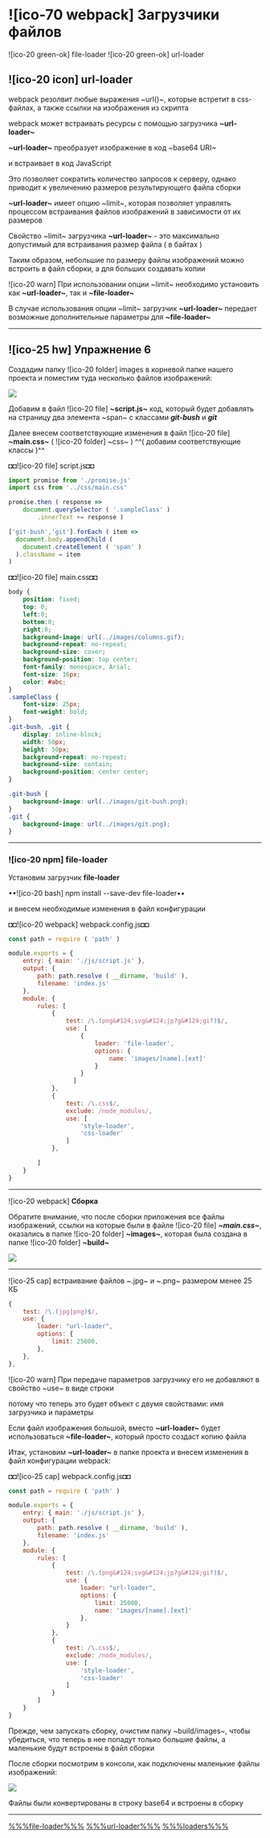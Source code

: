 # ![ico-70 webpack] Загрузчики файлов

![ico-20 green-ok] file-loader
![ico-20 green-ok]  url-loader

## ![ico-20 icon] url-loader

webpack резолвит любые выражения ~url()~, которые встретит в css-файлах, а также ссылки на изображения из скрипта

webpack может встраивать ресурсы с помощью загрузчика **~url-loader~**

**~url-loader~** преобразует изображение в код ~base64 URI~

и встраивает в код JavaScript

Это позволяет сократить количество запросов к серверу, однако приводит к увеличению размеров результирующего файла сборки

**~url-loader~** имеет опцию ~limit~, которая позволяет управлять процессом встраивания файлов изображений в зависимости от их размеров

Свойство ~limit~ загрузчика **~url-loader~** - это максимально допустимый для встраивания размер файла ( в байтах )

Таким образом, небольшие по размеру файлы изображений можно встроить в файл сборки, а для больших создавать копии

![ico-20 warn] При использовании опции ~limit~ необходимо установить как **~url-loader~**, так и **~file-loader~**

В случае использования опции ~limit~ загрузчик **~url-loader~** передает возможные дополнительные параметры для **~file-loader~**

__________________________________________

## ![ico-25 hw] Упражнение 6


Создадим папку ![ico-20 folder] images в корневой папке нашего проекта и поместим туда несколько файлов изображений:

![](https://lh5.googleusercontent.com/dqODscqbar15EGD-mAhay0YwoS0VzKDKpmUKb3_oYfzyLD-I2JbMNGM_6gBhpWsrr5H9_hLWhIDpwsN_w1UMvE38-ccafSB_FiUrrZ_17b-BiM7cItjm2Ku1WFEix9oWFIXUQ8aiI7mmTDM)

Добавим  в файл ![ico-20 file] **~script.js~** код, который будет добавлять на страницу два элемента ~span~
с классами  **_git-bush_** и **_git_**

Далее внесем соответствующие изменения в файл ![ico-20 file] **~main.css~**  ( ![ico-20 folder] ~css~ )
^^( добавим соответствующие классы )^^

◘◘![ico-20 file] script.js◘◘

~~~js
import promise from './promise.js'
import css from '../css/main.css'

promise.then ( response =>
    document.querySelector ( '.sampleClass' )
        .innerText += response )

['git-bush','git'].forEach ( item =>
  document.body.appendChild (
    document.createElement ( 'span' )
  ).className = item
)
~~~


◘◘![ico-20 file] main.css◘◘

~~~css
body {
    position: fixed;
    top: 0;
    left:0;
    bottom:0;
    right:0;
    background-image: url(../images/columns.gif);
    background-repeat: no-repeat;
    background-size: cover;
    background-position: top center;
    font-family: monospace, Arial;
    font-size: 16px;
    color: #abc;
}
.sampleClass {
    font-size: 25px;
    font-weight: bold;
}
.git-bush, .git {
    display: inline-block;
    width: 50px;
    height: 50px;
    background-repeat: no-repeat;
    background-size: contain;
    background-position: center center;
}

.git-bush {
    background-image: url(../images/git-bush.png);
}
.git {
    background-image: url(../images/git.png);
}
~~~

_________________________________

### ![ico-20 npm] file-loader

Установим загрузчик **file-loader**

••![ico-20 bash] npm install --save-dev file-loader••

и внесем необходимые изменения в файл конфигурации

◘◘![ico-20 webpack] webpack.config.js◘◘

~~~js
const path = require ( 'path' )

module.exports = {
    entry: { main: './js/script.js' },
    output: {
        path: path.resolve ( __dirname, 'build' ),
        filename: 'index.js'
    },
    module: {
        rules: [
            {
                test: /\.(png&#124;svg&#124;jp?g&#124;gif)$/,
                use: [
                    {
                        loader: 'file-loader',
                        options: {
                            name: 'images/[name].[ext]'
                        }
                    }
                  ]
            },
            {
                test: /\.css$/,
                exclude: /node_modules/,
                use: [
                    'style-loader',
                    'css-loader'
                ]
            },

        ]
    }
}
~~~

___________________________________

![ico-20 webpack] **Сборка**

Обратите внимание, что после сборки приложения
все файлы изображений, ссылки на которые были в файле ![ico-20 file] **_~main.css~_**,
оказались в папке ![ico-20 folder] **~images~**,
которая была создана в папке ![ico-20 folder] **~build~**

![](https://lh6.googleusercontent.com/FLcLBZEePLxKPVswXVtkXHofTK2I1wShlFTaWFenTxPXaZRzf1yPSyX8S8mF_sonwERGkos305ZJssSk6Yz04nwPhwK8BVz2jg87eOicg479pjgNiVesfU2x4UH8mOaWJshcN-pZLewfgLI)

_________________________________

![ico-25 cap] встраивание файлов ~.jpg~ и ~.png~ размером менее 25 КБ

~~~js
{
    test: /\.(jpg|png)$/,
    use: {
        loader: "url-loader",
        options: {
            limit: 25000,
        },
    },
},
~~~

![ico-20 warn] При передаче параметров загрузчику его не добавляют в свойство ~use~ в виде строки

потому что теперь это будет объект с двумя свойствами: имя загрузчика и параметры

Если файл изображения большой, вместо **~url-loader~** будет использоваться **~file-loader~**, который просто создаст копию файла

Итак, установим **~url-loader~** в папке проекта и внесем изменения в файл конфигурации webpack:

◘◘![ico-25 cap] webpack.config.js◘◘

~~~js
const path = require ( 'path' )

module.exports = {
    entry: { main: './js/script.js' },
    output: {
        path: path.resolve ( __dirname, 'build' ),
        filename: 'index.js'
    },
    module: {
        rules: [
            {
                test: /\.(png&#124;svg&#124;jp?g&#124;gif)$/,
                use: {
                    loader: "url-loader",
                    options: {
                        limit: 25000,
                        name: 'images/[name].[ext]'
                    },
                }
            },
            {
                test: /\.css$/,
                exclude: /node_modules/,
                use: [
                    'style-loader',
                    'css-loader'
                ]
            }
        ]
    }
}
~~~

Прежде, чем запускать сборку, очистим папку ~build/images~, чтобы убедиться, что теперь в нее попадут только большие файлы, а маленькие будут встроены в файл сборки

После сборки посмотрим в консоли, как подключены маленькие файлы изображений:

![](https://lh6.googleusercontent.com/H1x8wj8f_gxr6uvn__fH1R2XII_xG7VXN7XzEaqeSAsTUxTpaUkcN2OeA4CuXJfBrl7GC0Z1JDBAfSJNfzVA5FMGXbqGKRvDOslSsBXMxE7tTXIOyd3zh0wFCOhFzLzUgV6hmNwQbqnE5Gc)

Файлы были конвертированы в строку base64 и встроены в сборку

_______________________________________________________________

[%%%file-loader%%%](https://www.npmjs.com/package/file-loader)
[%%%url-loader%%%](http://docs.w3cub.com/webpack/loaders/url-loader/)
[%%%loaders%%%](https://webpack.js.org/loaders/)